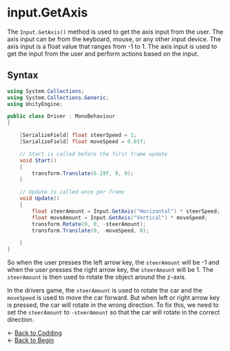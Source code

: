 # input.GetAxis

The `Input.GetAxis()` method is used to get the axis input from the user. The axis input can be from the keyboard, mouse, or any other input device. The axis input is a float value that ranges from -1 to 1. The axis input is used to get the input from the user and perform actions based on the input.

## Syntax

```csharp
using System.Collections;
using System.Collections.Generic;
using UnityEngine;

public class Driver : MonoBehaviour
{

    [SerializeField] float steerSpeed = 1;
    [SerializeField] float moveSpeed = 0.01f;

    // Start is called before the first frame update
    void Start()
    {
        transform.Translate(6.19f, 0, 0);
    }

    // Update is called once per frame
    void Update()
    {
        float steerAmount = Input.GetAxis("Horizontal") * steerSpeed;
        float moveAmount = Input.GetAxis("Vertical") * moveSpeed;
        transform.Rotate(0, 0, -steerAmount);
        transform.Translate(0, -moveSpeed, 0);

    }
}
```

So when the user presses the left arrow key, the `steerAmount` will be -1 and when the user presses the right arrow key, the `steerAmount` will be 1. The `steerAmount` is then used to rotate the object around the z-axis.

In the drivers game,  the `steerAmount` is used to rotate the car and the `moveSpeed` is used to move the car forward. But when left or right arrow key is pressed, the car will rotate in the wrong direction. To fix this, we need to set the `steerAmount` to `-steerAmount` so that the car will rotate in the correct direction.

&larr; [Back to Codding](./Coding_unity.md)\
&larr; [Back to Begin](./readme.md)